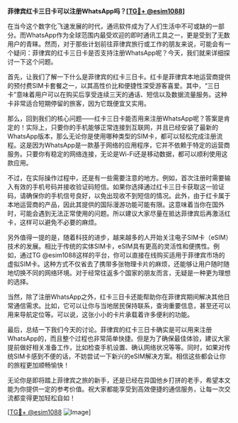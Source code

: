 **菲律宾红卡三日卡可以注册WhatsApp吗？[[TG💪+ @esim1088](https://t.me/s/esim1088)]**

在当今这个数字化飞速发展的时代，通讯软件成为了人们生活中不可或缺的一部分。而WhatsApp作为全球范围内最受欢迎的即时通讯工具之一，更是受到了无数用户的青睐。然而，对于那些计划前往菲律宾旅行或工作的朋友来说，可能会有一个疑问：菲律宾的红卡三日卡是否支持注册WhatsApp呢？今天，我们就来详细探讨一下这个问题。

首先，让我们了解一下什么是菲律宾的红卡三日卡。红卡是菲律宾本地运营商提供的预付费SIM卡套餐之一，以其高性价比和便捷性深受游客喜爱。其中，“三日卡”意味着用户可以在购买后享受连续三天的通话、短信以及数据流量服务。这种卡非常适合短期停留的旅客，因为它既便宜又实用。

那么，回到我们的核心问题——红卡三日卡能否用来注册WhatsApp呢？答案是肯定的！实际上，只要你的手机能够正常连接到互联网，并且已经安装了最新的WhatsApp版本，那么无论你是使用哪种类型的SIM卡，都可以轻松完成注册流程。这是因为WhatsApp是一款基于网络的应用程序，它并不依赖于特定的运营商服务。只要你有稳定的网络连接，无论是Wi-Fi还是移动数据，都可以顺利使用这款应用。

不过，在实际操作过程中，还是有一些需要注意的地方。例如，首次注册时需要输入有效的手机号码并接收验证码短信。如果你选择通过红卡三日卡获取这一验证码，请确保你的手机信号良好，以免出现收不到短信的情况。此外，由于红卡属于本地运营商的产品，因此其提供的国际漫游功能可能有限。这意味着当你在国外时，可能会遇到无法正常使用的问题。所以建议大家尽量在抵达菲律宾后再激活红卡，这样可以避免不必要的麻烦。

另外值得一提的是，随着科技的进步，越来越多的人开始关注电子SIM卡（eSIM）技术的发展。相比于传统的实体SIM卡，eSIM具有更高的灵活性和便携性。例如，通过TG @esim1088这样的平台，你可以直接在线购买适用于菲律宾市场的虚拟SIM卡。这种方式不仅省去了携带多张物理卡片的麻烦，还能够让用户随时随地切换不同的网络环境。对于经常往返多个国家的朋友而言，无疑是一种更为理想的选择。

当然，除了注册WhatsApp之外，红卡三日卡还能帮助你在菲律宾期间解决其他日常通信需求。比如，它可以让你与当地居民保持联系，查询重要信息，甚至还可以用来导航定位等。可以说，这张小小的卡片承载着许多便利的功能。

最后，总结一下我们今天的讨论。菲律宾的红卡三日卡确实是可以用来注册WhatsApp的，而且整个过程也非常简单快捷。但是为了确保最佳体验，建议大家提前做好相关准备工作，比如检查手机设置、确认网络状况等等。同时，如果对传统SIM卡感到不便的话，不妨尝试一下新兴的eSIM解决方案。相信这些都会让你的旅程更加顺畅愉快！

无论你是即将踏上菲律宾之旅的新手，还是已经在异国他乡打拼的老手，希望本文能为你提供一定的参考价值。祝大家都能享受到高效便捷的通信服务，让每一次交流都变得更加轻松自如！

[[TG💪+ @esim1088](https://t.me/s/esim1088) ![Image](https://i.postimg.cc/4NQfJmqS/Snipaste-2025-05-13-00-14-12.png)]